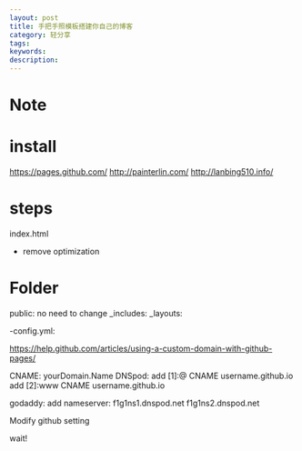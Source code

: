 ```yaml
---
layout: post
title: 手把手照模板搭建你自己的博客
category: 轻分享
tags: 
keywords: 
description: 
---
```



Note
===

# install

https://pages.github.com/
http://painterlin.com/
http://lanbing510.info/


# steps

index.html

* remove optimization


# Folder
public: no need to change
_includes:
_layouts:

-config.yml: 



https://help.github.com/articles/using-a-custom-domain-with-github-pages/

CNAME: yourDomain.Name
DNSpod:
add [1]:@ CNAME username.github.io
add [2]:www CNAME username.github.io

godaddy:
add nameserver:
f1g1ns1.dnspod.net
f1g1ns2.dnspod.net

Modify github setting

wait!